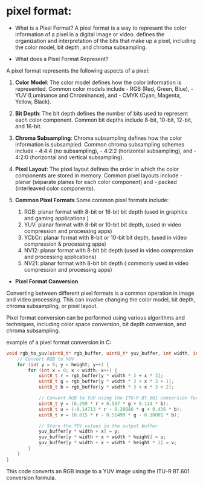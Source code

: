 # pixel format:


- What is a Pixel Format?
    A pixel format is a way to represent the color information of a pixel in a digital image or video. 
    defines the organization and interpretation of the bits that make up a pixel, including the color model, 
    bit depth, and chroma subsampling.


- What does a Pixel Format Represent?

A pixel format represents the following aspects of a pixel:

1.  **Color Model**: 
    The color model defines how the color information is represented. 
    Common color models include
        - RGB (Red, Green, Blue), 
        - YUV (Luminance and Chrominance), and 
        - CMYK (Cyan, Magenta, Yellow, Black).

2.  **Bit Depth**: 
    The bit depth defines the number of bits used to represent each color component. 
    Common bit depths include 8-bit, 10-bit, 12-bit, and 16-bit.
    
3.  **Chroma Subsampling**: 
    Chroma subsampling defines how the color information is subsampled. 
    Common chroma subsampling schemes include 
        - 4:4:4 (no subsampling), 
        - 4:2:2 (horizontal subsampling), and 
        - 4:2:0 (horizontal and vertical subsampling).
    
4.  **Pixel Layout**: 
    The pixel layout defines the order in which the color components are stored in memory.
    Common pixel layouts include 
        - planar (separate planes for each color component) and 
        - packed (interleaved color components).

5. **Common Pixel Formats**
    Some common pixel formats include:

    1. RGB: planar format with 8-bit or 16-bit bit depth (used in graphics and gaming applications )
    2. YUV: planar format with 8-bit or 10-bit bit depth, (used in video compression and processing apps)
    3. YCbCr: planar format with 8-bit or 10-bit bit depth, (used in video compression & processing apps)
    4. NV12: planar format with 8-bit bit depth (used in video compression and processing applications)
    5. NV21: planar format with 8-bit bit depth ( commonly used in video compression and processing apps)


- **Pixel Format Conversion**

Converting between different pixel formats is a common operation in image and video processing. 
This can involve changing the color model, bit depth, chroma subsampling, or pixel layout. 

Pixel format conversion can be performed using various algorithms and techniques, 
including color space conversion, bit depth conversion, and chroma subsampling.

example of a pixel format conversion in C:

```c
void rgb_to_yuv(uint8_t* rgb_buffer, uint8_t* yuv_buffer, int width, int height) {
    // Convert RGB to YUV
    for (int y = 0; y < height; y++) {
        for (int x = 0; x < width; x++) {
            uint8_t r = rgb_buffer[y * width * 3 + x * 3];
            uint8_t g = rgb_buffer[y * width * 3 + x * 3 + 1];
            uint8_t b = rgb_buffer[y * width * 3 + x * 3 + 2];

            // Convert RGB to YUV using the ITU-R BT.601 conversion formula
            uint8_t y = (0.299 * r + 0.587 * g + 0.114 * b);
            uint8_t u = (-0.14713 * r - 0.28886 * g + 0.436 * b);
            uint8_t v = (0.615 * r - 0.51499 * g - 0.10001 * b);

            // Store the YUV values in the output buffer
            yuv_buffer[y * width + x] = y;
            yuv_buffer[y * width + x + width * height] = u;
            yuv_buffer[y * width + x + width * height * 2] = v;
        }
    }
}
```
This code converts an RGB image to a YUV image using the ITU-R BT.601 conversion formula.



